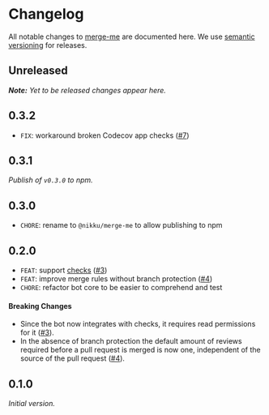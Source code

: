 # Changelog

All notable changes to [merge-me](https://github.com/nikku/merge-me) are documented here. We use [semantic versioning](http://semver.org/) for releases.

## Unreleased

___Note:__ Yet to be released changes appear here._

## 0.3.2

* `FIX`: workaround broken Codecov app checks ([#7](https://github.com/nikku/merge-me/issues/7))

## 0.3.1

_Publish of `v0.3.0` to npm._

## 0.3.0

* `CHORE`: rename to `@nikku/merge-me` to allow publishing to npm

## 0.2.0

* `FEAT`: support [checks](https://developer.github.com/v3/checks/) ([#3](https://github.com/nikku/merge-me/issues/3))
* `FEAT`: improve merge rules without branch protection ([#4](https://github.com/nikku/merge-me/issues/4))
* `CHORE`: refactor bot core to be easier to comprehend and test

#### Breaking Changes

* Since the bot now integrates with checks, it requires read permissions for it ([#3](https://github.com/nikku/merge-me/issues/3)).
* In the absence of branch protection the default amount of reviews required before a pull request is merged is now one, independent of the source of the pull request ([#4](https://github.com/nikku/merge-me/issues/4)).


## 0.1.0

_Initial version._